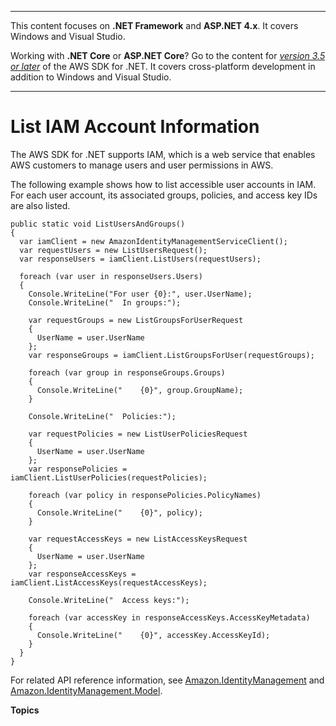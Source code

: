 --------

This content focuses on **\.NET Framework** and **ASP\.NET 4\.x**\. It covers Windows and Visual Studio\.

Working with **\.NET Core** or **ASP\.NET Core**? Go to the content for *[version 3\.5 or later](https://docs.aws.amazon.com/sdk-for-net/latest/developer-guide/welcome.html)* of the AWS SDK for \.NET\. It covers cross\-platform development in addition to Windows and Visual Studio\.

--------

# List IAM Account Information<a name="iam-examples-list-user-info"></a>

The AWS SDK for \.NET supports IAM, which is a web service that enables AWS customers to manage users and user permissions in AWS\.

The following example shows how to list accessible user accounts in IAM\. For each user account, its associated groups, policies, and access key IDs are also listed\.

```
public static void ListUsersAndGroups()
{
  var iamClient = new AmazonIdentityManagementServiceClient();
  var requestUsers = new ListUsersRequest();
  var responseUsers = iamClient.ListUsers(requestUsers);

  foreach (var user in responseUsers.Users)
  {
    Console.WriteLine("For user {0}:", user.UserName);
    Console.WriteLine("  In groups:");

    var requestGroups = new ListGroupsForUserRequest
    {
      UserName = user.UserName
    };
    var responseGroups = iamClient.ListGroupsForUser(requestGroups);

    foreach (var group in responseGroups.Groups)
    {
      Console.WriteLine("    {0}", group.GroupName);
    }

    Console.WriteLine("  Policies:");

    var requestPolicies = new ListUserPoliciesRequest
    {
      UserName = user.UserName
    };
    var responsePolicies = iamClient.ListUserPolicies(requestPolicies);

    foreach (var policy in responsePolicies.PolicyNames)
    {
      Console.WriteLine("    {0}", policy);
    }

    var requestAccessKeys = new ListAccessKeysRequest
    {
      UserName = user.UserName
    };
    var responseAccessKeys = iamClient.ListAccessKeys(requestAccessKeys);

    Console.WriteLine("  Access keys:");

    foreach (var accessKey in responseAccessKeys.AccessKeyMetadata)
    {
      Console.WriteLine("    {0}", accessKey.AccessKeyId);
    }
  }
}
```

For related API reference information, see [Amazon\.IdentityManagement](https://docs.aws.amazon.com/sdkfornet/v3/apidocs/items/IAM/NIAM.html) and [Amazon\.IdentityManagement\.Model](https://docs.aws.amazon.com/sdkfornet/v3/apidocs/items/IAM/NIAMModel.html)\.

**Topics**